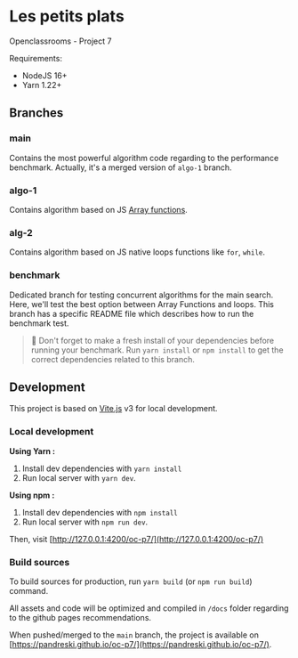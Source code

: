 # Les petits plats

Openclassrooms - Project 7

Requirements:
- NodeJS 16+
- Yarn 1.22+

## Branches

### main
Contains the most powerful algorithm code regarding to the performance benchmark. Actually, it's a merged version of `algo-1` branch.

### algo-1
Contains algorithm based on JS [Array functions](https://developer.mozilla.org/en-US/docs/Web/JavaScript/Reference/Global_Objects/Array).

### alg-2
Contains algorithm based on JS native loops functions like `for`, `while`.

### benchmark
Dedicated branch for testing concurrent algorithms for the main search. Here, we'll test the best option between Array Functions and loops.
This branch has a specific README file which describes how to run the benchmark test.

> 🚨 Don't forget to make a fresh install of your dependencies before running your benchmark.
> Run `yarn install` or `npm install` to get the correct dependencies related to this branch.

## Development

This project is based on [Vite.js](https://vitejs.dev/) v3 for local development.

### Local development

__Using Yarn :__

1. Install dev dependencies with `yarn install`
2. Run local server with `yarn dev`.

__Using npm :__

1. Install dev dependencies with `npm install`
2. Run local server with `npm run dev`.

Then, visit [http://127.0.0.1:4200/oc-p7/](http://127.0.0.1:4200/oc-p7/)

### Build sources

To build sources for production, run `yarn build` (or `npm run build`) command.

All assets and code will be optimized and compiled in `/docs` folder regarding to the github pages recommendations.

When pushed/merged to the `main` branch, the project is available on [https://pandreski.github.io/oc-p7/](https://pandreski.github.io/oc-p7/).
